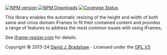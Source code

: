 <img src="https:iframe-resizer.com/logo-full.svg" alt="" title="" style="margin-bottom: -20px">

[![NPM version](https://badge.fury.io/js/iframe-resizer.svg)](http://badge.fury.io/js/iframe-resizer)
[![NPM Downloads](https://img.shields.io/npm/dm/iframe-resizer.svg)](https://npm-stat.com/charts.html?package=iframe-resizer&from=2014-12-31) <!--
[![](https://data.jsdelivr.com/v1/package/npm/iframe-resizer/badge?style=rounded)](https://www.jsdelivr.com/package/npm/iframe-resizer) -->
[![Coverage Status](https://coveralls.io/repos/davidjbradshaw/iframe-resizer/badge.svg?branch=master&service=github)](https://coveralls.io/github/davidjbradshaw/iframe-resizer)

This library enables the automatic resizing of the height and width of both same and cross domain iFrames to fit their contained content and provides a range of features to address the most common issues with using iFrames,

See [iframe-resizer.com](https://iframe-resizer.com) for details.

<!--
## Donate

Iframe-resizer is the result of many 100s of hours of work, if you would like to join others in showing support for the continued development of this project, then please feel free to buy me a coffee.

<a href="https://www.buymeacoffee.com/davidjbradshaw " target="_blank"><img src="https://www.buymeacoffee.com/assets/img/custom_images/yellow_img.png" alt="Buy Me A Coffee" style="height: auto !important;width: auto !important;" ></a>
-->

Copyright &copy; 2013-24 [David J. Bradshaw](https://github.com/davidjbradshaw) -
Licensed under the [GPL V3](LICENSE)

<!--
[![NPM](https://nodei.co/npm/iframe-resizer.png?downloads=true&downloadRank=true&stars=true)](https://nodei.co/npm/iframe-resizer/)

[![Build Status](https://travis-ci.org/davidjbradshaw/iframe-resizer.svg?branch=master)](https://travis-ci.org/davidjbradshaw/iframe-resizer)
[![Known Vulnerabilities](https://snyk.io/test/github/davidjbradshaw/iframe-resizer/badge.svg)](https://snyk.io/test/github/davidjbradshaw/iframe-resizer)
-->
